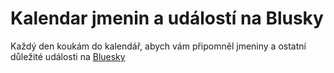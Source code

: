 # Kalendar jmenin a událostí na Blusky

Každý den koukám do kalendář, abych vám připomněl jmeniny a ostatní důležité události na [Bluesky](https://bsky.app/profile/kalendar.bsky.social)
